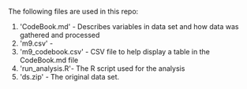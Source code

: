 The following files are used in this repo:

1.  'CodeBook.md' - Describes variables in data set and how data was
    gathered and processed
2.  'm9.csv' -
3.  'm9\_codebook.csv' - CSV file to help display a table in the
    CodeBook.md file
4.  'run\_analysis.R'- The R script used for the analysis
5.  'ds.zip' - The original data set.
